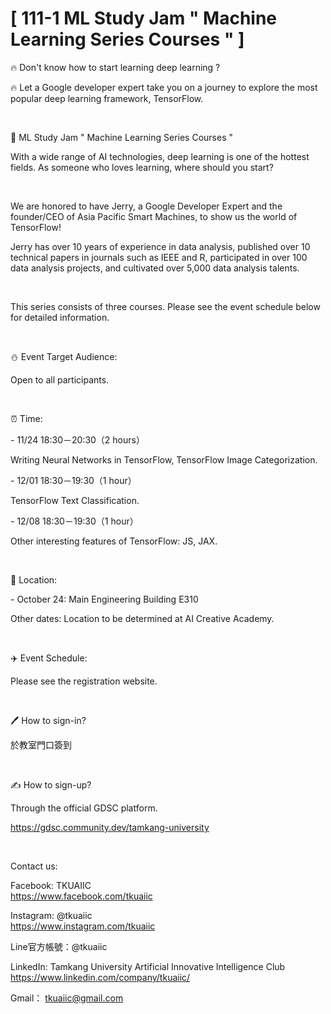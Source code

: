 # [ 111-1 ML Study Jam " Machine Learning Series Courses " ]

🔥 Don't know how to start learning deep learning ?

🔥 Let a Google developer expert take you on a journey to explore the most popular deep learning framework, TensorFlow.

&nbsp;

📎 ML Study Jam " Machine Learning Series Courses "

With a wide range of AI technologies, deep learning is one of the hottest fields. As someone who loves learning, where should you start?

&nbsp;

We are honored to have Jerry, a Google Developer Expert and the founder/CEO of Asia Pacific Smart Machines, to show us the world of TensorFlow!

Jerry has over 10 years of experience in data analysis, published over 10 technical papers in journals such as IEEE and R, participated in over 100 data analysis projects, and cultivated over 5,000 data analysis talents.

&nbsp;

This series consists of three courses. Please see the event schedule below for detailed information.

&nbsp;

⛄️ Event Target Audience:

Open to all participants.

&nbsp;

⏰ Time:

\- 11/24 18:30－20:30（2 hours）

Writing Neural Networks in TensorFlow, TensorFlow Image Categorization.

\- 12/01 18:30－19:30（1 hour）

TensorFlow Text Classification.

\- 12/08 18:30－19:30（1 hour）

Other interesting features of TensorFlow: JS, JAX.

&nbsp;

📍 Location:

\- October 24: Main Engineering Building E310

Other dates: Location to be determined at AI Creative Academy.

&nbsp;

✈️ Event Schedule:

Please see the registration website.

&nbsp;

🖊️ How to sign-in?

於教室門口簽到

&nbsp;

✍️ How to sign-up?

Through the official GDSC platform.

<https://gdsc.community.dev/tamkang-university>

&nbsp;

Contact us:

Facebook: TKUAIIC <br />https://www.facebook.com/tkuaiic

Instagram: @tkuaiic <br />https://www.instagram.com/tkuaiic

Line官方帳號：@tkuaiic

LinkedIn: Tamkang University Artificial Innovative Intelligence Club <br />https://www.linkedin.com/company/tkuaiic/

Gmail： <tkuaiic@gmail.com>
